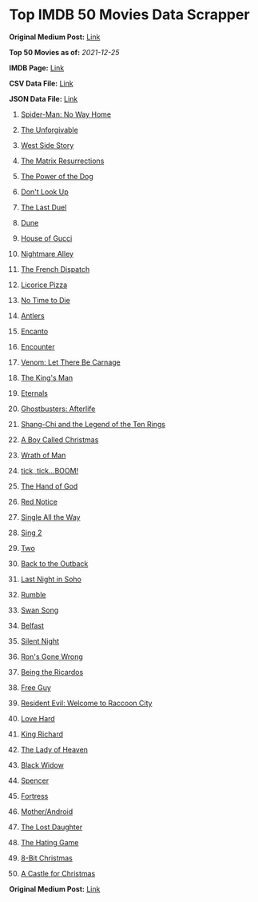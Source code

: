 # Top IMDB 50 Movies Data Scrapper

**Original Medium Post:** [Link](https://medium.com/@nishantsahoo/which-movie-should-i-watch-5c83a3c0f5b1) 

**Top 50 Movies as of:** _2021-12-25_

**IMDB Page:** [Link](http://www.imdb.com/search/title?release_date=2021,2021&title_type=feature)

**CSV Data File:** [Link](/Data/data.csv)

**JSON Data File:** [Link](/Data/data.json)

1. [Spider-Man: No Way Home](https://www.imdb.com/title/tt10872600/?ref_=adv_li_tt)

2. [The Unforgivable](https://www.imdb.com/title/tt11233960/?ref_=adv_li_tt)

3. [West Side Story](https://www.imdb.com/title/tt3581652/?ref_=adv_li_tt)

4. [The Matrix Resurrections](https://www.imdb.com/title/tt10838180/?ref_=adv_li_tt)

5. [The Power of the Dog](https://www.imdb.com/title/tt10293406/?ref_=adv_li_tt)

6. [Don't Look Up](https://www.imdb.com/title/tt11286314/?ref_=adv_li_tt)

7. [The Last Duel](https://www.imdb.com/title/tt4244994/?ref_=adv_li_tt)

8. [Dune](https://www.imdb.com/title/tt1160419/?ref_=adv_li_tt)

9. [House of Gucci](https://www.imdb.com/title/tt11214590/?ref_=adv_li_tt)

10. [Nightmare Alley](https://www.imdb.com/title/tt7740496/?ref_=adv_li_tt)

11. [The French Dispatch](https://www.imdb.com/title/tt8847712/?ref_=adv_li_tt)

12. [Licorice Pizza](https://www.imdb.com/title/tt11271038/?ref_=adv_li_tt)

13. [No Time to Die](https://www.imdb.com/title/tt2382320/?ref_=adv_li_tt)

14. [Antlers](https://www.imdb.com/title/tt7740510/?ref_=adv_li_tt)

15. [Encanto](https://www.imdb.com/title/tt2953050/?ref_=adv_li_tt)

16. [Encounter](https://www.imdb.com/title/tt12800524/?ref_=adv_li_tt)

17. [Venom: Let There Be Carnage](https://www.imdb.com/title/tt7097896/?ref_=adv_li_tt)

18. [The King's Man](https://www.imdb.com/title/tt6856242/?ref_=adv_li_tt)

19. [Eternals](https://www.imdb.com/title/tt9032400/?ref_=adv_li_tt)

20. [Ghostbusters: Afterlife](https://www.imdb.com/title/tt4513678/?ref_=adv_li_tt)

21. [Shang-Chi and the Legend of the Ten Rings](https://www.imdb.com/title/tt9376612/?ref_=adv_li_tt)

22. [A Boy Called Christmas](https://www.imdb.com/title/tt10187208/?ref_=adv_li_tt)

23. [Wrath of Man](https://www.imdb.com/title/tt11083552/?ref_=adv_li_tt)

24. [tick, tick...BOOM!](https://www.imdb.com/title/tt8721424/?ref_=adv_li_tt)

25. [The Hand of God](https://www.imdb.com/title/tt12680684/?ref_=adv_li_tt)

26. [Red Notice](https://www.imdb.com/title/tt7991608/?ref_=adv_li_tt)

27. [Single All the Way](https://www.imdb.com/title/tt14315756/?ref_=adv_li_tt)

28. [Sing 2](https://www.imdb.com/title/tt6467266/?ref_=adv_li_tt)

29. [Two](https://www.imdb.com/title/tt12358104/?ref_=adv_li_tt)

30. [Back to the Outback](https://www.imdb.com/title/tt13575806/?ref_=adv_li_tt)

31. [Last Night in Soho](https://www.imdb.com/title/tt9639470/?ref_=adv_li_tt)

32. [Rumble](https://www.imdb.com/title/tt8337158/?ref_=adv_li_tt)

33. [Swan Song](https://www.imdb.com/title/tt13207508/?ref_=adv_li_tt)

34. [Belfast](https://www.imdb.com/title/tt12789558/?ref_=adv_li_tt)

35. [Silent Night](https://www.imdb.com/title/tt11628854/?ref_=adv_li_tt)

36. [Ron's Gone Wrong](https://www.imdb.com/title/tt7504818/?ref_=adv_li_tt)

37. [Being the Ricardos](https://www.imdb.com/title/tt4995540/?ref_=adv_li_tt)

38. [Free Guy](https://www.imdb.com/title/tt6264654/?ref_=adv_li_tt)

39. [Resident Evil: Welcome to Raccoon City](https://www.imdb.com/title/tt6920084/?ref_=adv_li_tt)

40. [Love Hard](https://www.imdb.com/title/tt10752004/?ref_=adv_li_tt)

41. [King Richard](https://www.imdb.com/title/tt9620288/?ref_=adv_li_tt)

42. [The Lady of Heaven](https://www.imdb.com/title/tt13097336/?ref_=adv_li_tt)

43. [Black Widow](https://www.imdb.com/title/tt3480822/?ref_=adv_li_tt)

44. [Spencer](https://www.imdb.com/title/tt12536294/?ref_=adv_li_tt)

45. [Fortress](https://www.imdb.com/title/tt14577300/?ref_=adv_li_tt)

46. [Mother/Android](https://www.imdb.com/title/tt13029044/?ref_=adv_li_tt)

47. [The Lost Daughter](https://www.imdb.com/title/tt9100054/?ref_=adv_li_tt)

48. [The Hating Game](https://www.imdb.com/title/tt8718158/?ref_=adv_li_tt)

49. [8-Bit Christmas](https://www.imdb.com/title/tt11540284/?ref_=adv_li_tt)

50. [A Castle for Christmas](https://www.imdb.com/title/tt13070602/?ref_=adv_li_tt)

**Original Medium Post:** [Link](https://medium.com/@nishantsahoo/which-movie-should-i-watch-5c83a3c0f5b1) 
